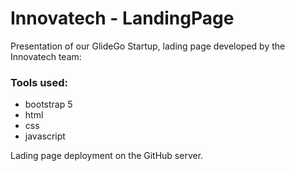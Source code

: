# Innovatech - LandingPage

Presentation of our GlideGo Startup, lading page developed by the Innovatech team:

### Tools used:
- bootstrap 5
- html
- css
- javascript

Lading page deployment on the GitHub server.